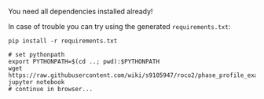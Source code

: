You need all dependencies installed already!

In case of trouble you can try using the generated `requirements.txt`:
```
pip install -r requirements.txt
```

```
# set pythonpath
export PYTHONPATH=$(cd ..; pwd):$PYTHONPATH
wget https://raw.githubusercontent.com/wiki/s9105947/roco2/phase_profile_example.tsv
jupyter notebook
# continue in browser...
```
